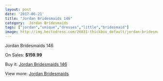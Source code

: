 ```yaml
---
layout: post
date: '2017-06-21'
title: "Jordan Bridesmaids 146"
category:  Jordan Bridesmaids
tags: ["jordan","unique","dresses","little","bridesmaid"]
image: http://img.hectodress.com/26831-thickbox_default/jordan-bridesmaids-146.jpg
---
```

Jordan Bridesmaids 146

On Sales: **$159.99**
<a href="https://www.hectodress.com/-jordan-bridesmaids/12446-jordan-bridesmaids-146.html"><amp-img layout="responsive" width="600" height="600" src="//img.hectodress.com/26831-thickbox_default/jordan-bridesmaids-146.jpg" alt="Jordan Bridesmaids 146 0" /></a>

Buy it: [Jordan Bridesmaids 146](https://www.hectodress.com/-jordan-bridesmaids/12446-jordan-bridesmaids-146.html "Jordan Bridesmaids 146")

View more: [ Jordan Bridesmaids](https://www.hectodress.com/191--jordan-bridesmaids " Jordan Bridesmaids")